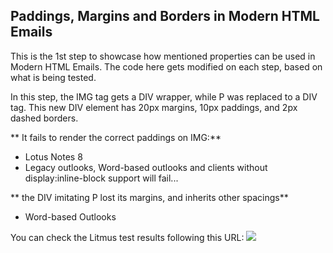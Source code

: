 ## Paddings, Margins and Borders in Modern HTML Emails

This is the 1st step to showcase how mentioned properties can be used in Modern HTML Emails. The code here gets modified on each step, based on what is being tested.


In this step, the IMG tag gets a DIV wrapper, while P was replaced to a DIV tag. This new DIV element has 20px margins, 10px paddings, and 2px dashed borders.


** It fails to render the correct paddings on IMG:**
- Lotus Notes 8
- Legacy outlooks, Word-based outlooks and clients without display:inline-block support will fail...

** the DIV imitating P lost its margins, and inherits other spacings**
- Word-based Outlooks


You can check the Litmus test results following this URL:
![](https://litmus.com/checklist/emails/public/8b846b8)